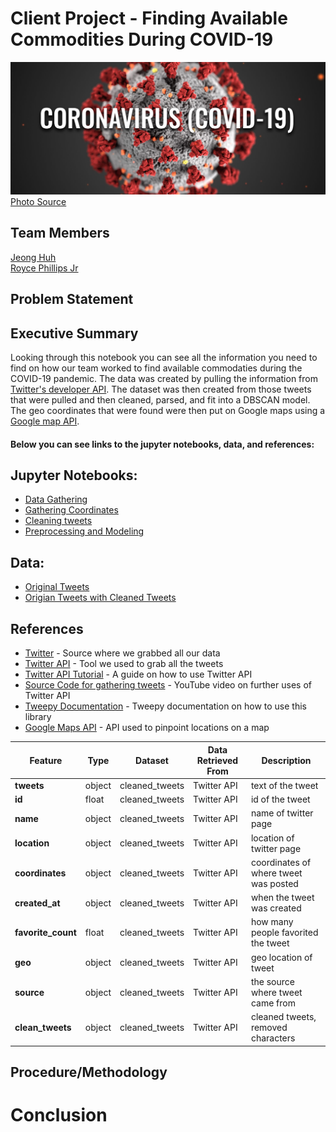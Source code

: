 # Client Project - Finding Available Commodities During COVID-19
![](imgs/CoronaVirusHeader-Final-3-1536x647.jpg)
[Photo Source](https://www.furman.edu/covid-19/)

## Team Members 
[Jeong Huh](https://www.linkedin.com/in/jeong-huh/)
<br>[Royce Phillips Jr](https://www.linkedin.com/in/roycephillipsjr/)

## Problem Statement


## Executive Summary
Looking through this notebook you can see all the information you need to find on how our team worked to find available commodaties during the COVID-19 pandemic. The data was created by pulling the information from [Twitter's developer API](https://developer.twitter.com/en/docs). The dataset was then created from those tweets that were pulled and then cleaned, parsed, and fit into a DBSCAN model. The geo coordinates that were found were then put on Google maps using a [Google map API](https://developers.google.com/maps/documentation).


#### Below you can see links to the jupyter notebooks, data, and references:

## Jupyter Notebooks:

- [Data Gathering](00_Gathering_tweets.ipynb)
- [Gathering Coordinates](01_Gathering_coordinates.ipynb)
- [Cleaning tweets](02_Cleaning_tweets.ipynb)
- [Preprocessing and Modeling](03_Preprocessing_Modeling.ipynb)


## Data:
- [Original Tweets](datasets/all_commodities_tweets.csv)
- [Origian Tweets with Cleaned Tweets](Datasets/cleaned_tweets.csv)


##  References
- [Twitter](https://twitter.com/) - Source where we grabbed all our data
- [Twitter API](https://developer.twitter.com/en/docs) - Tool we used to grab all the tweets
- [Twitter API Tutorial](http://socialmedia-class.org/twittertutorial.html) - A guide on how to use Twitter API
- [Source Code for gathering tweets](https://www.youtube.com/watch?v=WX0MDddgpA4&list=PL5tcWHG-UPH2zBfOz40HSzcGUPAVOOnu1&index=3) - YouTube video on further uses of Twitter API
- [Tweepy Documentation](http://docs.tweepy.org/en/v3.8.0/index.html) - Tweepy documentation on how to use this library
- [Google Maps API](https://developers.google.com/maps/documentation) - API used to pinpoint locations on a map




Feature|    Type|    Dataset|Data Retrieved From|Description|
-------|--------|-----------|-------------------|-----------|
**tweets**|object|cleaned_tweets|Twitter API|text of the tweet|
**id**|float|cleaned_tweets|Twitter API|id of the tweet|
**name**|object|cleaned_tweets|Twitter API|name of twitter page|
**location**|object|cleaned_tweets|Twitter API|location of twitter page|
**coordinates**|object|cleaned_tweets|Twitter API|coordinates of where tweet was posted|
**created_at**|object|cleaned_tweets|Twitter API|when the tweet was created|
**favorite_count**|float|cleaned_tweets|Twitter API|how many people favorited the tweet|
**geo**|object|cleaned_tweets|Twitter API|geo location of tweet|
**source**|object|cleaned_tweets|Twitter API|the source where tweet came from|
**clean_tweets**|object|cleaned_tweets|Twitter API|cleaned tweets, removed characters|



## Procedure/Methodology


# Conclusion
